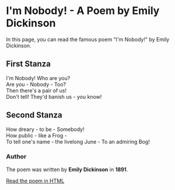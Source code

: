 # I'm Nobody! - A Poem by Emily Dickinson

In this page, you can read the famous poem "I'm Nobody!" by Emily Dickinson.

## First Stanza

I'm Nobody! Who are you?  
Are you - Nobody - Too?  
Then there's a pair of us!  
Don't tell! They'd banish us - you know!

## Second Stanza

How dreary - to be - Somebody!  
How public - like a Frog -  
To tell one's name - the livelong June - To an admiring Bog!

### Author

The poem was written by **Emily Dickinson** in **1891**.

[Read the poem in HTML](index.html)
